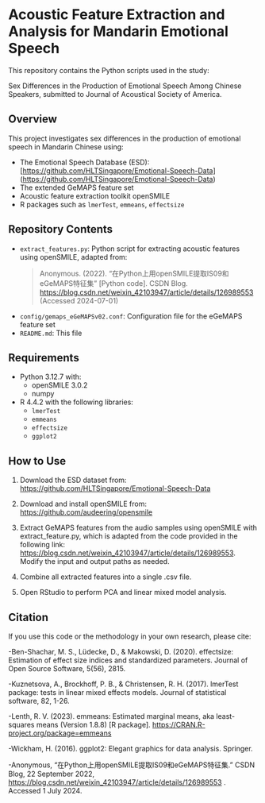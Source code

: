 
# Acoustic Feature Extraction and Analysis for Mandarin Emotional Speech

This repository contains the Python scripts used in the study:

Sex Differences in the Production of Emotional Speech Among Chinese Speakers, submitted to Journal of Acoustical Society of America.

## Overview

This project investigates sex differences in the production of emotional speech in Mandarin Chinese using:

- The Emotional Speech Database (ESD): [https://github.com/HLTSingapore/Emotional-Speech-Data] (https://github.com/HLTSingapore/Emotional-Speech-Data) 
- The extended GeMAPS feature set  
- Acoustic feature extraction toolkit openSMILE  
- R packages such as `lmerTest`, `emmeans`, `effectsize`

## Repository Contents

- `extract_features.py`: Python script for extracting acoustic features using openSMILE, adapted from:  
  > Anonymous. (2022). “在Python上用openSMILE提取IS09和eGeMAPS特征集” [Python code]. CSDN Blog. https://blog.csdn.net/weixin_42103947/article/details/126989553 (Accessed 2024-07-01)
- `config/gemaps_eGeMAPSv02.conf`: Configuration file for the eGeMAPS feature set  
- `README.md`: This file

## Requirements

- Python 3.12.7 with:  
  - openSMILE 3.0.2  
  - numpy
- R 4.4.2 with the following libraries:  
  - `lmerTest`  
  - `emmeans`  
  - `effectsize`  
  - `ggplot2`

## How to Use

1. Download the ESD dataset from: https://github.com/HLTSingapore/Emotional-Speech-Data

2. Download and install openSMILE from: https://github.com/audeering/opensmile

3. Extract GeMAPS features from the audio samples using openSMILE with extract_feature.py, which is adapted from the code provided in the following link: https://blog.csdn.net/weixin_42103947/article/details/126989553.
Modify the input and output paths as needed.

4. Combine all extracted features into a single .csv file.

5. Open RStudio to perform PCA and linear mixed model analysis.

## Citation

If you use this code or the methodology in your own research, please cite:

-Ben-Shachar, M. S., Lüdecke, D., & Makowski, D. (2020). effectsize: Estimation of effect size indices and standardized parameters. Journal of Open Source Software, 5(56), 2815.

-Kuznetsova, A., Brockhoff, P. B., & Christensen, R. H. (2017). lmerTest package: tests in linear mixed effects models. Journal of statistical software, 82, 1-26.

-Lenth, R. V. (2023). emmeans: Estimated marginal means, aka least-squares means (Version 1.8.8) [R package]. https://CRAN.R-project.org/package=emmeans

-Wickham, H. (2016). ggplot2: Elegant graphics for data analysis. Springer.

-Anonymous, “在Python上用openSMILE提取IS09和eGeMAPS特征集.” CSDN Blog, 22 September 2022, https://blog.csdn.net/weixin_42103947/article/details/126989553 . Accessed 1 July 2024.




